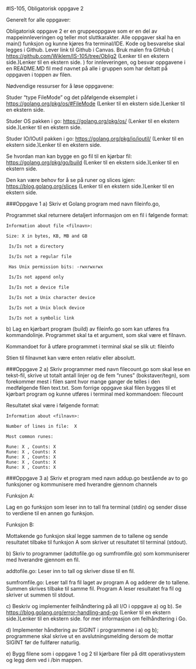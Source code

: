 #IS-105, Obligatorisk oppgave 2
 

Generelt for alle oppgaver:

Obligatorisk oppgave 2 er en gruppeoppgave som er en del av mappeinnleveringen og teller mot sluttkarakter.
Alle oppgaver skal ha en main() funksjon og kunne kjøres fra terminal/IDE.
Kode og  besvarelse skal legges i Github. Lever link til Github i Canvas.
Bruk malen fra GitHub ( https://github.com/Wiklem/IS-105/tree/Oblig2 (Lenker til en ekstern side.)Lenker til en ekstern side. ) for innleveringen, og besvar oppgavene i en README.MD fil med navnet på alle i gruppen som har deltatt på oppgaven i toppen av filen.
 

Nødvendige ressurser for å løse oppgavene:

Studer “type FileMode” og det påfølgende eksemplet i https://golang.org/pkg/os/#FileMode (Lenker til en ekstern side.)Lenker til en ekstern side.

Studer OS pakken i go: https://golang.org/pkg/os/ (Lenker til en ekstern side.)Lenker til en ekstern side.

Studer IO/IOutil pakken i go: https://golang.org/pkg/io/ioutil/ (Lenker til en ekstern side.)Lenker til en ekstern side.

Se hvordan man kan bygge en go fil til en kjørbar fil: https://golang.org/pkg/go/build (Lenker til en ekstern side.)Lenker til en ekstern side.

Den kan være behov for å se på runer og slices igjen: https://blog.golang.org/slices (Lenker til en ekstern side.)Lenker til en ekstern side.

 

###Oppgave 1
a) Skriv et Golang program med navn fileinfo.go​,

Programmet skal returnere detaljert informasjon om en fil i følgende format:

 
```
Information about file <filnavn>:

Size: X in bytes, KB, MB and GB

 Is/Is not a directory

 Is/Is not a regular file

 Has Unix permission bits: -rwxrwxrwx

 Is/Is not append only

 Is/Is not a device file

 Is/Is not a Unix character device

 Is/Is not a Unix block device

 Is/Is not a symbolic link
```

b) Lag en kjørbart program (build) av fileinfo.go som kan utføres fra kommandolinje. Programmet skal ta et argument, som skal være et filnavn.

Kommandoet for å utføre programmet i terminal skal se slik ut: fileinfo <filnavn>

Stien til filnavnet kan være enten relativ eller absolutt.


###Oppgave 2
a) Skriv programmer med navn filecount.go som skal lese en tekst-fil, skrive ut totalt antall linjer og de fem “runes” (bokstaver/tegn), som forekommer mest i filen samt hvor mange ganger de telles i den medfølgende filen text.txt. Som forrige oppgave skal filen bygges til et kjørbart program og kunne utføres i terminal med kommandoen: filecount  <filnavn>

Resultatet skal være i følgende format:
```
Information about <filnavn>:

Number of lines in file:  X

Most common runes:

Rune: X , Counts: X
Rune: X , Counts: X
Rune: X , Counts: X
Rune: X , Counts: X
Rune: X , Counts: X
```

###Oppgave 3
a) Skriv et program med navn addup.go bestående av to go funksjoner og kommunisere med hverandre gjennom channels

 

Funksjon A:

Lag en go funksjon som leser inn to tall fra terminal (stdin) og sender disse to verdiene til en annen go funksjon.

 

Funksjon B:

Mottakende go funksjon skal legge sammen de to tallene og sende resultatet tilbake til funksjon A som skriver ut resultatet til terminal (stdout).

 

b) Skriv to programmer (addtofile.go og sumfromfile.go) som kommuniserer med hverandre gjennom en fil.

 

addtofile.go: Leser inn to tall og skriver disse til en fil.

 

sumfromfile.go: Leser tall fra fil laget av program A og adderer de to tallene. Summen skrives tilbake til samme fil. Program A leser resultatet fra fil og skriver ut summen til stdout.

 

c) Beskriv og implementer feilhåndtering på all I/O i oppgave a) og b). Se https://blog.golang.org/error-handling-and-go (Lenker til en ekstern side.)Lenker til en ekstern side. for mer informasjon om feilhåndtering i Go.

d) Implementer håndtering av SIGINT i programmene i a) og b); programmene skal skrive ut en avslutningsmelding dersom de mottar SIGINT før de fullfører naturlig.

e) Bygg filene som i oppgave 1 og 2 til kjørbare filer på ditt operativsystem og legg dem ved i /bin mappen.
